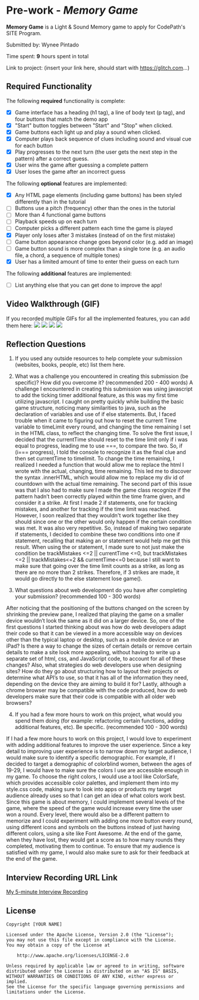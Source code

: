 # Pre-work - *Memory Game*

**Memory Game** is a Light & Sound Memory game to apply for CodePath's SITE Program. 

Submitted by: Wynee Pintado

Time spent: **9** hours spent in total

Link to project: (insert your link here, should start with https://glitch.com...)

## Required Functionality

The following **required** functionality is complete:

* [X] Game interface has a heading (h1 tag), a line of body text (p tag), and four buttons that match the demo app
* [X] "Start" button toggles between "Start" and "Stop" when clicked. 
* [X] Game buttons each light up and play a sound when clicked. 
* [X] Computer plays back sequence of clues including sound and visual cue for each button
* [X] Play progresses to the next turn (the user gets the next step in the pattern) after a correct guess. 
* [X] User wins the game after guessing a complete pattern
* [X] User loses the game after an incorrect guess

The following **optional** features are implemented:

* [X] Any HTML page elements (including game buttons) has been styled differently than in the tutorial
* [ ] Buttons use a pitch (frequency) other than the ones in the tutorial
* [ ] More than 4 functional game buttons
* [ ] Playback speeds up on each turn
* [ ] Computer picks a different pattern each time the game is played
* [X] Player only loses after 3 mistakes (instead of on the first mistake)
* [ ] Game button appearance change goes beyond color (e.g. add an image)
* [ ] Game button sound is more complex than a single tone (e.g. an audio file, a chord, a sequence of multiple tones)
* [X] User has a limited amount of time to enter their guess on each turn

The following **additional** features are implemented:

- [ ] List anything else that you can get done to improve the app!

## Video Walkthrough (GIF)

If you recorded multiple GIFs for all the implemented features, you can add them here:
![](http://g.recordit.co/mU3lHLzKUm.gif)
![](http://g.recordit.co/XjndePdcl6.gif)
![](http://g.recordit.co/JUtGzKxIHt.gif)
![](gif4-link-here)

## Reflection Questions
1. If you used any outside resources to help complete your submission (websites, books, people, etc) list them here. 


2. What was a challenge you encountered in creating this submission (be specific)? How did you overcome it? (recommended 200 - 400 words) 
    A challenge I encountered in creating this submission was using javascript to add the ticking timer additional feature, as this was my first time utilizing javascript. I caught on pretty quickly while building the basic game structure, noticing many similarities to java, such as the declaration of variables and use of if else statements. But, I faced trouble when it came to figuring out how to reset the current Time variable to timeLimit every round, and changing the time remaining I set in the HTML class, to reflect the changing time. To solve the first issue, I decided that the currentTime should reset to the time limit only if i was equal to progress, leading me to use ===, to compare the two. So, if (i=== progress), I told the console to recognize it as the final clue and then set currentTime to timelimit. To change the time remaining, I realized I needed a function that would allow me to replace the html I wrote with the actual, changing, time remaining. This led me to discover the syntax .innerHTML, which would allow me to replace my div id of countdown with the actual time remaining. The second part of this issue was that I also had to make sure I made the game class recognize if the pattern hadn’t been correctly played within the time frame given, and consider it a strike. At first I made 2 if statements, one for tracking mistakes, and another for tracking if the time limit was reached. However, I soon realized that they wouldn't work together like they should since one or the other would only happen if the certain condition was met. It was also very repetitive. So, instead of making two separate if statements, I decided to combine these two conditions into one if statement, recalling that making an or statement would help me get this result. When using the or statement, I made sure to not just make the condition be trackMistakes <=2 || currentTime <=0, but trackMistakes <=2 || trackMistakes<=2 && currentTime<=0 because I still want to make sure that going over the time limit counts as a strike, as long as there are no more than 2 strikes. Therefore, if 3 strikes are made, it would go directly to the else statement lose game().

3. What questions about web development do you have after completing your submission? (recommended 100 - 300 words) 

After noticing that the positioning of the buttons changed on the screen by shrinking the preview pane, I realized that playing the game on a smaller device wouldn’t look the same as it did on a larger device. So, one of the first questions I started thinking about was how do web developers adapt their code so that it can be viewed in a more accessible way on devices other than the typical laptop or desktop, such as a mobile device or an iPad? Is there a way to change the sizes of certain details or remove certain details to make a site look more appealing, without having to write up a separate set of html, css, and JavaScript code, to account for all of these changes? Also, what strategies do web developers use when designing sites? How do they go about structuring how to layout their projects or determine what API’s to use, so that it has all of the information they need, depending on the device they are aiming to build it for? Lastly, although a chrome browser may be compatible with the code produced, how do web developers make sure that their code is compatible with all older web browsers? 

4. If you had a few more hours to work on this project, what would you spend them doing (for example: refactoring certain functions, adding additional features, etc). Be specific. (recommended 100 - 300 words) 

If I had a few more hours to work on this project, I would love to experiment with adding additional features to improve the user experience. Since a key detail to improving user experience is to narrow down my target audience, I would make sure to identify a specific demographic. For example, if I decided to target a demographic of colorblind women, between the ages of 19-29, I would have to make sure the colors I use are accessible enough in my game. To choose the right colors, I would use a tool like ColorSafe, which provides accessible color palettes, and implement them into my style.css code, making sure to look into apps or products my target audience already uses so that I can get an idea of what colors work best. Since this game is about memory, I could implement several levels of the game, where the speed of the game would increase every time the user won a round. Every level, there would also be a different pattern to memorize and I could experiment with adding one more button every round, using different icons and symbols on the buttons instead of just having different colors, using a site like Font Awesome. At the end of the game, when they have lost, they would get a score as to how many rounds they completed, motivating them to continue. To ensure that my audience is satisfied with my game, I would also make sure to ask for their feedback at the end of the game.



## Interview Recording URL Link

[My 5-minute Interview Recording](your-link-here)


## License

    Copyright [YOUR NAME]

    Licensed under the Apache License, Version 2.0 (the "License");
    you may not use this file except in compliance with the License.
    You may obtain a copy of the License at

        http://www.apache.org/licenses/LICENSE-2.0

    Unless required by applicable law or agreed to in writing, software
    distributed under the License is distributed on an "AS IS" BASIS,
    WITHOUT WARRANTIES OR CONDITIONS OF ANY KIND, either express or implied.
    See the License for the specific language governing permissions and
    limitations under the License.
